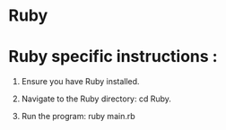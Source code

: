  # Ruby

 # Ruby specific instructions :

  1. Ensure you have Ruby installed.

  2. Navigate to the Ruby directory: cd Ruby.

  3. Run the program: ruby main.rb
